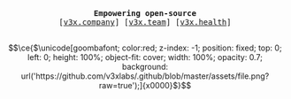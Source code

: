 <pre>
<div align="center">
<b>Empowering open-source</b>
[<a target="_blank" href="https://v3x.company?ref=github-readme">v3x.company</a>] [<a target="_blank" href="https://v3x.team?ref=github-readme">v3x.team</a>] [<a target="_blank" href="https://v3x.health?ref=github-readme">v3x.health</a>]
</div>
</pre>


```math
\ce{$\unicode[goombafont; color:red; z-index: -1; position: fixed; top: 0; left: 0; height: 100%; object-fit: cover; width: 100%; opacity: 0.7; background: url('https://github.com/v3xlabs/.github/blob/master/assets/file.png?raw=true');]{x0000}$}
```
